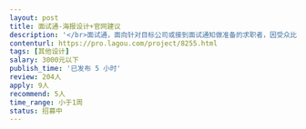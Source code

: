 ```yaml
---                
layout: post       
title: 面试通-海报设计+官网建议           
description: '</br>面试通，面向针对目标公司或接到面试通知做准备的求职者，因受众比例在传播时非常小，故大范围传播成本高。另，海报本身是求职素材，故除了大v以外，用户不愿意在朋友圈分享，点对点传播广告的味道太浓。</br>故，想请专家指点和设计易传播的海报，诚然，服务的官网也希望得到专家的指导。</br>'     
contenturl: https://pro.lagou.com/project/8255.html      
tags: [其他设计]            
salary: 3000元以下          
publish_time: '已发布 5 小时'         
review: 204人                   
apply: 9人                   
recommend: 5人                   
time_range: 小于1周              
status: 招募中                  
---                 
```

